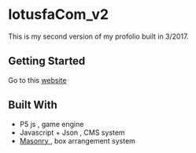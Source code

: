 # lotusfaCom_v2
This is my second version of my profolio built in 3/2017. 

## Getting Started
Go to this <a href="https://me.lotusfa.com/lotusfa-v2/"> website</a> 

## Built With

- P5 js , game engine 
- Javascript + Json , CMS system 
-  <a href="https://masonry.desandro.com/"> Masonry </a> , box arrangement system 

